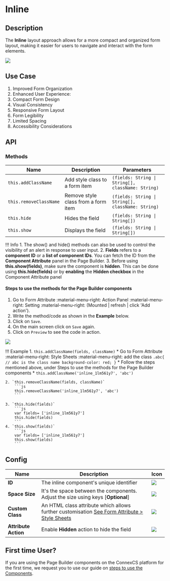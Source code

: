 # Inline

## Description

The **Inline** layout approach allows for a more compact and organized form layout, making it easier for users to navigate and interact with the form elements.

<img src= "/apps/components/img/inline.png">

## Use Case

1. Improved Form Organization
2. Enhanced User Experience:
3. Compact Form Design
4. Visual Consistency
5. Responsive Form Layout
6. Form Legibility
7. Limited Spacing
8. Accessibility Considerations

## API

### Methods

| **Name**| **Description**|**Parameters**|
|---------|----------------|--------------|
|`this.addClassName`|Add style class to a form item|`(fields: String \| String[], className: String)`|
|`this.removeClassName`|Remove style class from a form item|`(fields: String \| String[], className: String)`|
|`this.hide`|Hides the field|`(fields: String \| String[])`|
|`this.show`|Displays the field|`(fields: String \| String[])`|

!!! Info
    1. The show() and hide() methods can also be used to control the visibility of an alert in response to user input.
    2. **Fields** refers to a **component ID** or a **list of component IDs**. You can fetch the ID from the **Component Attribute** panel in the Page Builder.
    3. Before using **this.show(fields)**, make sure the component is **hidden**. This can be done using **this.hide(fields)** or by **enabling** the **Hidden checkbox** in the Component Attribute panel

#### Steps to use the methods for the Page Builder components

1. Go to Form Attribute :material-menu-right: Action Panel :material-menu-right: Setting :material-menu-right: (Mounted | refresh | click 'Add action').
2. Write the method/code as shown in the **Example** below.
3. Click on `Save`.
4. On the main screen click on `Save` again.
5. Click on `Preview` to see the code in action.
<img src= "/apps/components/img/check1.png">

!!! Example
    1. `this.addClassName(fields, className)`
          * Go to Form Attribute :material-menu-right: Style Sheets :material-menu-right: add the class
            ```
            .abc{ // abc is the class name
            background-color: red;
            }
            ```
          * Follow the steps mentioned above, under Steps to use the methods for the Page Builder components
          * ```
            this.addClassName('inline_1lm561y7', 'abc')
            ```

    2. `this.removeClassName(fields, className)`
        ```js
        this.removeClassName('inline_1lm561y7', 'abc')
        ```
    
    3. `this.hide(fields)`
        ```js
        var fields= ['inline_1lm561y7']
        this.hide(fields)
        ```
    4. `this.show(fields)`
        ```js
        var fields= ['inline_1lm561y7']
        this.show(fields)
        ```

## Config

| **Name**|**Description**|**Icon**|
|---------|---------------|--------|
|**ID**| The inline component's unique identifier |<img src= "/apps/components/img/input_id.png">|
|**Space Size**| It's the space between the components. Adjust the size using keys [**Optional**] |<img src= "/apps/components/img/inline_spacesize.png">|
|**Custom Class**| An HTML class attribute which allows further customisation [See Form Attribute > Style Sheets](https://bani-appsection--connexcs-docs.netlify.app/apps/page-builder/#form-attribute)|<img src= "/apps/components/img/input_customclass.png">|
|**Attribute Action**|Enable **Hidden** action to hide the field|<img src= "/apps/components/img/alert_arrtibuteaction.png">|

## First time User?

If you are using the Page Builder components on the ConnexCS platform for the first time, we request you to use our guide on <a href="https://bani-appsection--connexcs-docs.netlify.app/apps/page-builder/#steps-to-use-components-in-the-page-builder" target="_blank">steps to use the Components</a>.